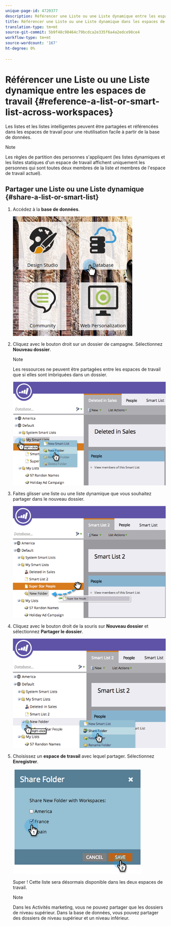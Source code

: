 ```yaml
---
unique-page-id: 4720377
description: Référencer une Liste ou une Liste dynamique entre les espaces de travail - Documents marketing - Documentation du produit
title: Référencer une Liste ou une Liste dynamique dans les espaces de travail
translation-type: tm+mt
source-git-commit: 5b9f48c98464c79bcdca2e335f6a4a2edce98ce4
workflow-type: tm+mt
source-wordcount: '167'
ht-degree: 0%

---
```



# Référencer une Liste ou une Liste dynamique entre les espaces de travail {#reference-a-list-or-smart-list-across-workspaces}

Les listes et les listes intelligentes peuvent être partagées et référencées dans les espaces de travail pour une réutilisation facile à partir de la base de données.

>[!NOTE]
>
>Les règles de partition des personnes s&#39;appliquent (les listes dynamiques et les listes statiques d&#39;un espace de travail affichent uniquement les personnes qui sont toutes deux membres de la liste *et* membres de l&#39;espace de travail actuel).

## Partager une Liste ou une Liste dynamique {#share-a-list-or-smart-list}

1. Accédez à la **base de données**.

   ![](assets/db-1.png)

1. Cliquez avec le bouton droit sur un dossier de campagne. Sélectionnez **Nouveau dossier**.

   >[!NOTE]
   >
   >Les ressources ne peuvent être partagées entre les espaces de travail que si elles sont imbriquées dans un dossier.

   ![](assets/two-4.png)

1. Faites glisser une liste ou une liste dynamique que vous souhaitez partager dans le nouveau dossier.

   ![](assets/three-4.png)

1. Cliquez avec le bouton droit de la souris sur **Nouveau dossier** et sélectionnez **Partager le dossier**.

   ![](assets/four-3.png)

1. Choisissez un **espace de travail** avec lequel partager. Sélectionnez **Enregistrer**.

   ![](assets/image2014-12-9-15-3a37-3a25.png)

   Super ! Cette liste sera désormais disponible dans les deux espaces de travail.

   >[!NOTE]
   >
   >Dans les Activités marketing, vous ne pouvez partager que les dossiers de niveau supérieur. Dans la base de données, vous pouvez partager des dossiers de niveau supérieur et un niveau inférieur.
